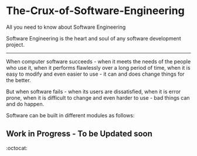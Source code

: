 # The-Crux-of-Software-Engineering
All you need to know about Software Engineering

Software Engineering is the heart and soul of any software development project. 

-------------


When computer software succeeds - when it meets the needs of
the people who use it, when it performs flawlessly over a long
period of time, when it is easy to modify and even easier to
use - it can and does change things for the better.

But when software fails - when its users are dissatisfied, when it
is error prone, when it is difficult to change and even harder
to use - bad things can and do happen.


Software can be built in different modules as follows:




## Work in Progress - To be Updated soon 

:octocat:
